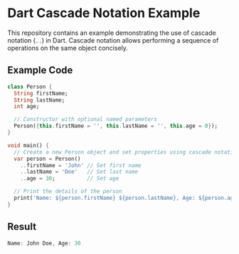 # Dart Cascade Notation Example

This repository contains an example demonstrating the use of cascade notation (`..`) in Dart. Cascade notation allows performing a sequence of operations on the same object concisely.

## Example Code

```dart
class Person {
  String firstName;
  String lastName;
  int age;

  // Constructor with optional named parameters
  Person({this.firstName = '', this.lastName = '', this.age = 0});
}

void main() {
  // Create a new Person object and set properties using cascade notation
  var person = Person()
    ..firstName = 'John' // Set first name
    ..lastName = 'Doe'   // Set last name
    ..age = 30;          // Set age

  // Print the details of the person
  print('Name: ${person.firstName} ${person.lastName}, Age: ${person.age}');
}
```

## Result
```dart
Name: John Doe, Age: 30
```